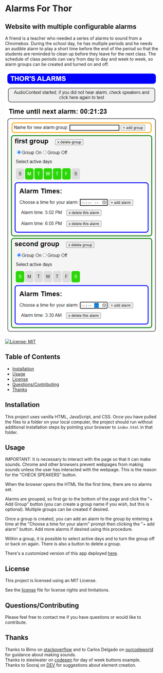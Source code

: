 # Alarms For Thor

## Website with multiple configurable alarms

A friend is a teacher who needed a series of alarms to sound from a Chromebox. During the school day, he has multiple periods and he needs an audible alarm to play a short time before the end of the period so that the students are reminded to clean up before they leave for the next class. The schedule of class periods can vary from day to day and week to week, so alarm groups can be created and turned on and off.

![](./images/screenshot.png)

[![License: MIT](https://img.shields.io/badge/License-MIT-yellow.svg)](https://opensource.org/licenses/MIT)

## Table of Contents

- [Installation](#installation)
- [Usage](#usage)
- [License](#license)
- [Questions/Contributing](#questionscontributing)
- [Thanks](#thanks)

## Installation

This project uses vanilla HTML, JavaScript, and CSS. Once you have pulled the files to a folder on your local computer, the project should run without additional installation steps by pointing your browser to `index.html` in that folder.

## Usage

IMPORTANT: It is necessary to interact with the page so that it can make sounds. Chrome and other browsers prevent webpages from making sounds unless the user has interacted with the webpage. This is the reason for the "CHECK SPEAKERS" button.

When the browser opens the HTML file the first time, there are no alarms set.

Alarms are grouped, so first go to the bottom of the page and click the "+ Add Group" button (you can create a group name if you wish, but this is optional). Multiple groups can be created if desired.

Once a group is created, you can add an alarm to the group by entering a time at the "Choose a time for your alarm" prompt then clicking the "+ add alarm" button. Add more alarms if desired using this procedure.

Within a group, it is possible to select active days and to turn the group off or back on again. There is also a button to delete a group.

There's a customized version of this app deployed [here](https://stuart-rickard.github.io/alarm-thor-xp/).

## License

This project is licensed using an MIT License.

See the [license](./LICENSE) file for license rights and limitations.

## Questions/Contributing

Please feel free to contact me if you have questions or would like to contribute.

## Thanks

Thanks to Bimo on [stackoverflow](https://stackoverflow.com/questions/879152/how-do-i-make-javascript-beep) and to Carlos Delgado on [ourcodeworld](https://ourcodeworld.com/articles/read/1627/how-to-easily-generate-a-beep-notification-sound-with-javascript) for guidance about making sounds.  
Thanks to steelwater on [codepen](https://codepen.io/steelwater/pen/BjeZQx) for day of week buttons example.  
Thanks to Sooraj on [DEV](https://dev.to/soorajsnblaze333/generic-snippets-dom-element-creation-3go9) for suggestions about element creation.
